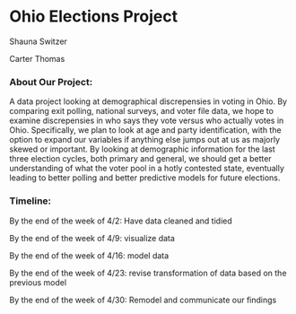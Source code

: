 # Ohio Elections Project

Shauna Switzer

Carter Thomas

### About Our Project:

A data project looking at demographical discrepensies in voting in Ohio. By comparing exit polling, national surveys, and voter file data, we hope to examine discrepensies in who says they vote versus who actually votes in Ohio. Specifically, we plan to look at age and party identification, with the option to expand our variables if anything else jumps out at us as majorly skewed or important. By looking at demographic information for the last three election cycles, both primary and general, we should get a better understanding of what the voter pool in a hotly contested state, eventually leading to better polling and better predictive models for future elections. 

### Timeline:

By the end of the week of 4/2: Have data cleaned and tidied

By the end of the week of 4/9: visualize data

By the end of the week of 4/16: model data

By the end of the week of 4/23: revise transformation of data based on the previous model

By the end of the week of 4/30: Remodel and communicate our findings